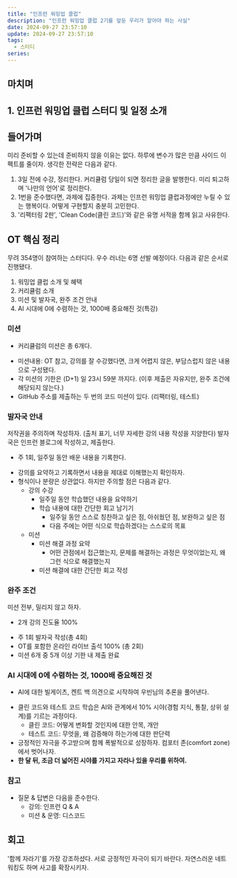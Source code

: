 ```yaml
---
title: "인프런 워밍업 클럽"
description: "인프런 워밍업 클럽 2기를 앞둔 우리가 알아야 하는 사실"
date: 2024-09-27 23:57:10
update: 2024-09-27 23:57:10
tags:
  - 스터디
series: 
---
```


## 마치며

## 1. 인프런 워밍업 클럽 스터디 및 일정 소개

## 들어가며

미리 준비할 수 있는데 준비하지 않을 이유는 없다. 하루에 변수가 많은 만큼 사이드 이펙트를 줄이자.
생각한 전략은 다음과 같다.

1. 3일 전에 수강, 정리한다. 커리큘럼 당일이 되면 정리한 글을 발행한다. 미리 퇴고하며 '나만의 언어'로 정리한다.
2. 1번을 준수했다면, 과제에 집중한다. 과제는 인프런 워밍업 클럽과정에만 누릴 수 있는 행복이다. 어떻게 구현할지 충분히 고민한다.
3. '리팩터링 2판', 'Clean Code(클린 코드)'와 같은 유명 서적을 함께 읽고 사유한다.

## OT 핵심 정리

무려 354명이 참여하는 스터디다. 우수 러너는 6명 선발 예정이다.
다음과 같은 순서로 진행됐다.

1. 워밍업 클럽 소개 및 혜택
2. 커리큘럼 소개
3. 미션 및 발자국, 완주 조건 안내
4. AI 시대에 0에 수렴하는 것, 1000배 중요해진 것(특강)

### 미션

- 커리큘럼의 미션은 총 6개다.

* 미션내용: OT 참고, 강의를 잘 수강했다면, 크게 어렵지 않은, 부담스럽지 않은 내용으로 구성됐다.
* 각 미션의 기한은 (D+1) 일 23시 59분 까지다. (이후 제출은 자유지만, 완주 조건에 해당되지 않는다.)
* GitHub 주소를 제출하는 두 번의 코드 미션이 있다. (리팩터링, 테스트)

### 발자국 안내

저작권을 주의하며 작성하자. (출처 표기, 너무 자세한 강의 내용 작성을 지양한다)
발자국은 인프런 블로그에 작성하고, 제출한다.

- 주 1회, 일주일 동안 배운 내용을 기록한다.

* 강의를 요약하고 기록하면서 내용을 제대로 이해했는지 확인하자.
* 형식이나 분량은 상관없다. 하지만 주의할 점은 다음과 같다.
    * 강의 수강
        * 일주일 동안 학습했던 내용을 요약하기
        * 학습 내용에 대한 간단한 회고 남기기
            * 일주일 동안 스스로 칭찬하고 싶은 점, 아쉬웠던 점, 보완하고 싶은 점
            * 다음 주에는 어떤 식으로 학습하겠다는 스스로의 목표
    * 미션
        * 미션 해결 과정 요약
            - 어떤 관점에서 접근했는지, 문제를 해결하는 과정은 무엇이었는지, 왜 그런 식으로 해결했는지
        * 미션 해결에 대한 간단한 회고 작성

### 완주 조건

미션 전부, 밀리지 않고 하자.

- 2개 강의 진도율 100%

* 주 1회 발자국 작성(총 4회)
* OT를 포함한 온라인 라이브 출석 100% (총 2회)
* 미션 6개 중 5개 이상 기한 내 제출 완료

### AI 시대에 0에 수렴하는 것, 1000배 중요해진 것

- AI에 대한 빌게이츠, 켄트 백 의견으로 시작하여 우빈님의 추론을 풀어낸다.

* 클린 코드와 테스트 코드 학습은 AI와 관계에서 10% 시야(경험 지식, 통찰, 상위 설계)를 기르는 과정이다.
    * 클린 코드: 어떻게 변화할 것인지에 대한 안목, 개안
    * 테스트 코드: 무엇을, 왜 검증해야 하는가에 대한 판단력
* 긍정적인 자극을 주고받으며 함께 폭발적으로 성장하자. 컴포터 존(comfort zone)에서 벗어나자.
* **한 달 뒤, 조금 더 넓어진 시야를 가지고 자라나 있을 우리를 위하여.**

### 참고

- 질문 & 답변은 다음을 준수한다.
    * 강의: 인프런 Q & A
    * 미션 & 운영: 디스코드

## 회고

'함께 자라기'를 가장 강조하셨다. 서로 긍정적인 자극이 되기 바란다. 자연스러운 네트워킹도 하며 사고를 확장시키자.

